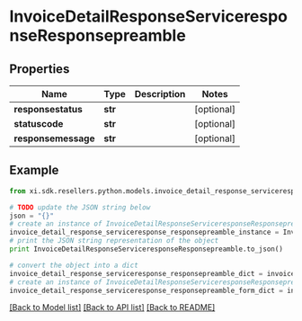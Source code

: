 # InvoiceDetailResponseServiceresponseResponsepreamble


## Properties

Name | Type | Description | Notes
------------ | ------------- | ------------- | -------------
**responsestatus** | **str** |  | [optional] 
**statuscode** | **str** |  | [optional] 
**responsemessage** | **str** |  | [optional] 

## Example

```python
from xi.sdk.resellers.python.models.invoice_detail_response_serviceresponse_responsepreamble import InvoiceDetailResponseServiceresponseResponsepreamble

# TODO update the JSON string below
json = "{}"
# create an instance of InvoiceDetailResponseServiceresponseResponsepreamble from a JSON string
invoice_detail_response_serviceresponse_responsepreamble_instance = InvoiceDetailResponseServiceresponseResponsepreamble.from_json(json)
# print the JSON string representation of the object
print InvoiceDetailResponseServiceresponseResponsepreamble.to_json()

# convert the object into a dict
invoice_detail_response_serviceresponse_responsepreamble_dict = invoice_detail_response_serviceresponse_responsepreamble_instance.to_dict()
# create an instance of InvoiceDetailResponseServiceresponseResponsepreamble from a dict
invoice_detail_response_serviceresponse_responsepreamble_form_dict = invoice_detail_response_serviceresponse_responsepreamble.from_dict(invoice_detail_response_serviceresponse_responsepreamble_dict)
```
[[Back to Model list]](../README.md#documentation-for-models) [[Back to API list]](../README.md#documentation-for-api-endpoints) [[Back to README]](../README.md)


